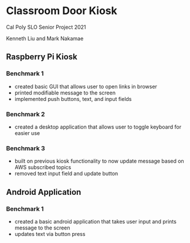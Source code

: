 # Classroom Door Kiosk

Cal Poly SLO Senior Project 2021

Kenneth Liu and Mark Nakamae 

## Raspberry Pi Kiosk
### Benchmark 1
- created basic GUI that allows user to open links in browser
- printed modifiable message to the screen
- implemented push buttons, text, and input fields

### Benchmark 2
- created a desktop application that allows user to toggle keyboard for easier use

### Benchmark 3
- built on previous kiosk functionality to now update message based on AWS subscribed topics
- removed text input field and update button

## Android Application
### Benchmark 1
- created a basic android application that takes user input and prints message to the screen
- updates text via button press
